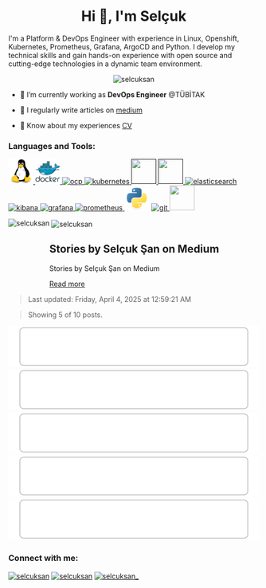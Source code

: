 <h1 align="center">Hi 👋, I'm Selçuk</h1>
<p align="left">I'm a Platform & DevOps Engineer with experience in Linux, Openshift, Kubernetes, Prometheus, Grafana, ArgoCD and Python.
I develop my technical skills and gain hands-on experience with open source and cutting-edge technologies in a dynamic team environment.
</p>

<p align="center"> <img src="https://komarev.com/ghpvc/?username=selcuksan&label=Profile%20views&color=0e75b6&style=flat" alt="selcuksan" /> </p>

- 🔭 I’m currently working as **DevOps Engineer** @TÜBİTAK

- 📝 I regularly write articles on [medium](https://medium.com/@selcuk.san)

- 📄 Know about my experiences [CV](https://github.com/selcuksan/CV)


<h3 align="left">Languages and Tools:</h3>
<p align="left"> 
<a href="https://www.linux.org/" target="_blank" rel="noreferrer"> <img src="https://raw.githubusercontent.com/devicons/devicon/master/icons/linux/linux-original.svg" alt="linux" width="50" height="50"/> </a> 
<a href="https://www.docker.com/" target="_blank" rel="noreferrer"> <img src="https://raw.githubusercontent.com/devicons/devicon/master/icons/docker/docker-original-wordmark.svg" alt="docker" width="50" height="50"/> <a href="https://www.redhat.com/en/technologies/cloud-computing/openshift" target="_blank" rel="noreferrer"> <img src="https://upload.wikimedia.org/wikipedia/commons/3/3a/OpenShift-LogoType.svg" alt="ocp" width="50" height="50"/> </a> </a>  
<a href="https://kubernetes.io" target="_blank" rel="noreferrer"> <img src="https://www.vectorlogo.zone/logos/kubernetes/kubernetes-icon.svg" alt="kubernetes" width="50" height="50"/> </a> 
<a href="" target="_blank" rel="noreferrer"> <img src="https://icons-for-free.com/iff/png/256/argocd-1331550886883580947.png" width="50" height="50"/>
  <a href="" target="_blank" rel="noreferrer"> <img src="https://upload.wikimedia.org/wikipedia/commons/thumb/e/e9/Jenkins_logo.svg/742px-Jenkins_logo.svg.png" width="50" height="50"/>
<a href="https://www.elastic.co" target="_blank" rel="noreferrer"> <img src="https://www.vectorlogo.zone/logos/elastic/elastic-icon.svg" alt="elasticsearch" width="50" height="50"/> </a> 
<a href="https://www.elastic.co/kibana" target="_blank" rel="noreferrer"> <img src="https://www.vectorlogo.zone/logos/elasticco_kibana/elasticco_kibana-icon.svg" alt="kibana" width="50" height="50"/> </a> 
<a href="https://grafana.com" target="_blank" rel="noreferrer"> <img src="https://www.vectorlogo.zone/logos/grafana/grafana-icon.svg" alt="grafana" width="50" height="50"/> </a> 
<a href="https://prometheus.io/" target="_blank" rel="noreferrer"> <img src="https://upload.wikimedia.org/wikipedia/commons/3/38/Prometheus_software_logo.svg" alt="prometheus" width="50" height="50"/> </a>
<a href="https://www.python.org" target="_blank" rel="noreferrer"> <img src="https://raw.githubusercontent.com/devicons/devicon/master/icons/python/python-original.svg" alt="python" width="50" height="50"/></a> 
<a href="https://git-scm.com/" target="_blank" rel="noreferrer"> <img src="https://www.vectorlogo.zone/logos/git-scm/git-scm-icon.svg" alt="git" width="50" height="50"/> </a> 
<a target="_blank" rel="noreferrer"> <img src="https://upload.wikimedia.org/wikipedia/commons/0/05/Scikit_learn_logo_small.svg" width="50" height="50"/> </a> 
</p>


<p><img align="left" src="https://github-readme-stats.vercel.app/api/top-langs?username=selcuksan&show_icons=true&locale=en&layout=compact&hide=Jupyter%20Notebook,CSS,HTML,PHP,javascript,kvlang" height="150" alt="selcuksan" /></p>

<p>&nbsp;<img align="center" src="https://github-readme-stats.vercel.app/api?username=selcuksan&show_icons=true&locale=en" alt="selcuksan" height="150" /></p>

<!--<h3> Medium Stories </h3>
 BLOG-POST-LIST:START
- [Monitoring: Sistemlerinizi Kontrol Altında Tutun ve Performansı Maksimize Edin](https://medium.com/t%C3%BCrk-telekom-bulut-teknolojileri/monitoring-sistemlerinizi-kontrol-alt%C4%B1nda-tutun-ve-performans%C4%B1-maksimize-edin-66986a076d17?source=rss-6b92533c1297------2)
- [Veri Ambarı Nedir?](https://medium.com/t%C3%BCrk-telekom-bulut-teknolojileri/veri-ambar%C4%B1-nedir-d409cf2dc810?source=rss-6b92533c1297------2)
- [Veri Mühendisi Kimdir? Ve Ne İş Yapar?](https://medium.com/t%C3%BCrk-telekom-bulut-teknolojileri/veri-m%C3%BChendisli%C4%9Fi-nedir-ve-veri-m%C3%BChendisi-ne-yapar-9cf62a3203e4?source=rss-6b92533c1297------2)
<!-- BLOG-POST-LIST:END -->


<!-- blog-post-list:start -->
## Stories by Selçuk Şan on Medium

Stories by Selçuk Şan on Medium

[Read more](https://medium.com/@selcuk.san?source=rss-6b92533c1297------2)
> Last updated: Friday, April 4, 2025 at 12:59:21 AM

> Showing 5 of 10 posts.

[![Kubernetes’te Observability ve Monitoring — I](https://raw.githubusercontent.com/selcuksan/selcuksan/main/blog-post-list-output/Stories_by_Selçuk_Şan_on_Medium/Kubernetes’te_Observability_ve_Monitoring_—_I.svg)](https://medium.com/t%C3%BCrk-telekom-bulut-teknolojileri/kuberneteste-observability-ve-monitoring-i-a597b99b985c)
[![Kubernetes Storage](https://raw.githubusercontent.com/selcuksan/selcuksan/main/blog-post-list-output/Stories_by_Selçuk_Şan_on_Medium/Kubernetes_Storage.svg)](https://medium.com/t%C3%BCrk-telekom-bulut-teknolojileri/kubernetes-storage-fc8892cca267)
[![Kendi Kubernetes Clusterınızı Yönetin](https://raw.githubusercontent.com/selcuksan/selcuksan/main/blog-post-list-output/Stories_by_Selçuk_Şan_on_Medium/Kendi_Kubernetes_Clusterınızı_Yönetin.svg)](https://medium.com/t%C3%BCrk-telekom-bulut-teknolojileri/operate-your-kubernetes-clusters-f769323bc5be)
[![Watsonx Code Assistant for Z: Mainframe Application Modernization](https://raw.githubusercontent.com/selcuksan/selcuksan/main/blog-post-list-output/Stories_by_Selçuk_Şan_on_Medium/Watsonx_Code_Assistant_for_Z__Mainframe_Application_Modernization.svg)](https://medium.com/t%C3%BCrk-telekom-bulut-teknolojileri/watsonx-code-assistant-for-z-mainframe-application-modernization-26b72d14895e)
[![“DevOps Bir İnsan Problemidir”](https://raw.githubusercontent.com/selcuksan/selcuksan/main/blog-post-list-output/Stories_by_Selçuk_Şan_on_Medium/“DevOps_Bir_İnsan_Problemidir”.svg)](https://medium.com/t%C3%BCrk-telekom-bulut-teknolojileri/devops-bir-i%CC%87nsan-problemidir-7408538464d8)


<!-- blog-post-list:end -->

<h3 align="left">Connect with me:</h3>
<p align="left">
<a href="https://img.shields.io/badge/email-c14438?style=for-the-badge&logo=Gmail&logoColor=white&link=mailto:selcuk1330@gmail.com" target="blank"><img align="center" src="https://upload.wikimedia.org/wikipedia/commons/7/7e/Gmail_icon_%282020%29.svg" alt="selcuksan" height="30" width="50" /></a>
<a href="https://linkedin.com/in/selcuksan" target="blank"><img align="center" src="https://raw.githubusercontent.com/rahuldkjain/github-profile-readme-generator/master/src/images/icons/Social/linked-in-alt.svg" alt="selcuksan" height="30" width="50" /></a>  
<a href="https://twitter.com/selcuksan_" target="blank"><img align="center" src="https://raw.githubusercontent.com/rahuldkjain/github-profile-readme-generator/master/src/images/icons/Social/twitter.svg" alt="selcuksan_" height="30" width="50" /></a></p>
